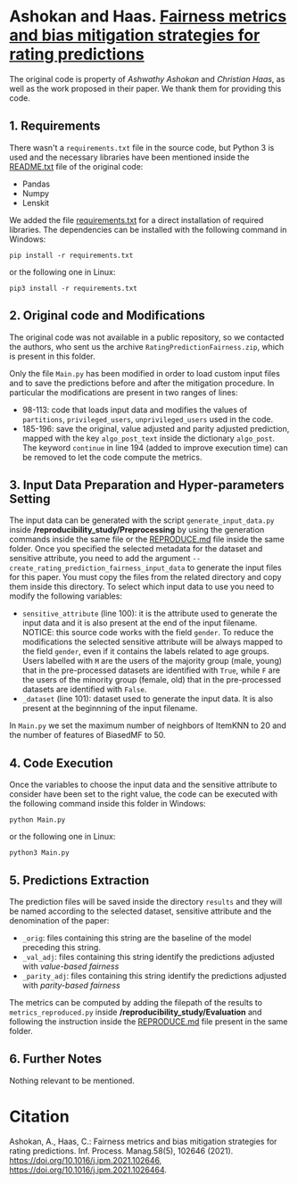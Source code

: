 # Ashokan and Haas. [Fairness metrics and bias mitigation strategies for rating predictions](https://doi.org/10.1016/j.ipm.2021.102646)
The original code is property of *Ashwathy Ashokan* and *Christian Haas*, as well as the work proposed in their paper.
We thank them for providing this code.

## 1. Requirements
There wasn't a `requirements.txt` file in the source code, but Python 3 is used and the necessary libraries have been mentioned inside the
[README.txt](../README.txt) file of the original code:
- Pandas
- Numpy
- Lenskit

We added the file [requirements.txt](../requirements.txt) for a direct installation of required libraries. The dependencies can be installed with the following command in Windows:
```shell script
pip install -r requirements.txt
```
or the following one in Linux:
```shell script
pip3 install -r requirements.txt
```

## 2. Original code and Modifications
The original code was not available in a public repository, so we contacted the authors, who sent us the archive `RatingPredictionFairness.zip`,
which is present in this folder.

Only the file `Main.py` has been modified in order to load custom input files and to save the predictions before and after the mitigation procedure.
In particular the modifications are present in two ranges of lines:
- 98\-113: code that loads input data and modifies the values of `partitions`, `privileged_users`, `unprivileged_users` used in the code.
- 185\-196: save the original, value adjusted and parity adjusted prediction, mapped with the key `algo_post_text` inside the dictionary `algo_post`.
            The keyword `continue` in line 194 (added to improve execution time) can be removed to let the code compute the metrics.

## 3. Input Data Preparation and Hyper-parameters Setting
The input data can be generated with the script `generate_input_data.py` inside **/reproducibility_study/Preprocessing** by using the generation commands
inside the same file or the [REPRODUCE.md](../../../Preprocessing/REPRODUCE.md) file inside the same folder. Once you specified the selected metadata
for the dataset and sensitive attribute, you need to add the argument `--create_rating_prediction_fairness_input_data` to generate the input files
for this paper. You must copy the files from the related directory and copy them inside this directory.
To select which input data to use you need to modify the following variables:
- `sensitive_attribute` (line 100): it is the attribute used to generate the input data and it is also present at the end of the input filename.
                                    NOTICE: this source code works with the field `gender`. To reduce the modifications the selected sensitive attribute 
									will be always mapped to the field `gender`, even if it contains the labels related to age groups. Users labelled
									with `M` are the users of the majority group (male, young) that in the pre-processed datasets are identified with `True`,
									while `F` are the users of the minority group (female, old) that in the pre-processed datasets are identified with `False`.
- `_dataset` (line 101): dataset used to generate the input data. It is also present at the beginnning of the input filename.

In `Main.py` we set the maximum number of neighbors of ItemKNN to 20 and the number of features of BiasedMF to 50.

## 4. Code Execution
Once the variables to choose the input data and the sensitive attribute to consider have been set to the right value, the code can be executed with
the following command inside this folder in Windows:
```shell script
python Main.py
```
or the following one in Linux:
```shell script
python3 Main.py
```

## 5. Predictions Extraction
The prediction files will be saved inside the directory `results` and they will be named according to the selected dataset, sensitive attribute and the 
denomination of the paper:
- `_orig`: files containing this string are the baseline of the model preceding this string.
- `_val_adj`: files containing this string identify the predictions adjusted with *value-based fairness*
- `_parity_adj`: files containing this string identify the predictions adjusted with *parity-based fairness*

The metrics can be computed by adding the filepath of the results to `metrics_reproduced.py` inside **/reproducibility_study/Evaluation** and following
the instruction inside the [REPRODUCE.md](../../../Evaluation/REPRODUCE.md) file present in the same folder.

## 6. Further Notes
Nothing relevant to be mentioned.

# Citation
Ashokan, A., Haas, C.: Fairness metrics and bias mitigation strategies for rating predictions. Inf. Process. Manag.58(5), 102646 (2021).
https://doi.org/10.1016/j.ipm.2021.102646, https://doi.org/10.1016/j.ipm.2021.1026464.
